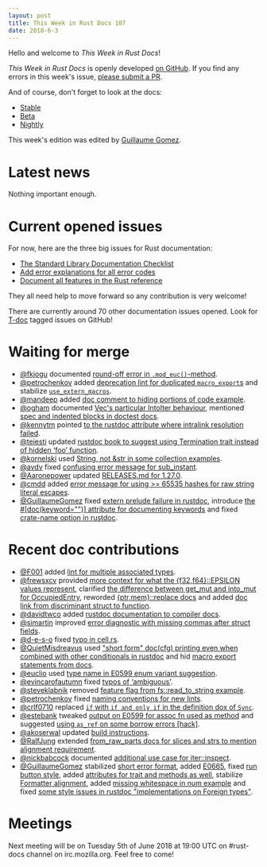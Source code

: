 ```yaml
---
layout: post
title: This Week in Rust Docs 107
date: 2018-6-3
---
```


Hello and welcome to *This Week in Rust Docs*!

*This Week in Rust Docs* is openly developed [on GitHub](https://github.com/GuillaumeGomez/this-week-in-rust-docs).
If you find any errors in this week's issue, [please submit a PR](https://github.com/GuillaumeGomez/this-week-in-rust-docs/pulls).

And of course, don't forget to look at the docs:

* [Stable](https://doc.rust-lang.org/)
* [Beta](https://doc.rust-lang.org/beta/)
* [Nightly](https://doc.rust-lang.org/nightly/)

This week's edition was edited by [Guillaume Gomez](https://github.com/GuillaumeGomez).

# Latest news

Nothing important enough.

# Current opened issues

For now, here are the three big issues for Rust documentation:

* [The Standard Library Documentation Checklist](https://github.com/rust-lang/rust/issues/29329)
* [Add error explanations for all error codes](https://github.com/rust-lang/rust/issues/32777)
* [Document all features in the Rust reference](https://github.com/rust-lang-nursery/reference/projects/1)

They all need help to move forward so any contribution is very welcome!

There are currently around 70 other documentation issues opened. Look for [T-doc](https://github.com/rust-lang/rust/labels/T-doc) tagged issues on GitHub!

# Waiting for merge

* [@fkjogu](https://github.com/fkjogu) documented [round-off error in `.mod_euc()`-method](https://github.com/rust-lang/rust/pull/50342).
* [@petrochenkov](https://github.com/petrochenkov) added [deprecation lint for duplicated `macro_export`s](https://github.com/rust-lang/rust/pull/50143) and stabilize [`use_extern_macros`](https://github.com/rust-lang/rust/pull/50911).
* [@mandeep](https://github.com/mandeep) added [doc comment to hiding portions of code example](https://github.com/rust-lang/rust/pull/50852).
* [@ogham](https://github.com/ogham) documented [Vec's particular IntoIter behaviour](https://github.com/rust-lang/rust/pull/51156), mentioned [spec and indented blocks in doctest docs](https://github.com/rust-lang/rust/pull/51158).
* [@kennytm](https://github.com/kennytm) pointed [to the rustdoc attribute where intralink resolution failed](https://github.com/rust-lang/rust/pull/51111).
* [@teiesti](https://github.com/teiesti) updated [rustdoc book to suggest using Termination trait instead of hidden ‘foo’ function](https://github.com/rust-lang/rust/pull/51183).
* [@kornelski](https://github.com/kornelski) used [String, not &str in some collection examples](https://github.com/rust-lang/rust/pull/51081).
* [@avdv](https://github.com/avdv) fixed [confusing error message for sub_instant](https://github.com/rust-lang/rust/pull/51255).
* [@Aaronepower](https://github.com/Aaronepower) updated [RELEASES.md for 1.27.0](https://github.com/rust-lang/rust/pull/51261).
* [@cmdd](https://github.com/cmdd) added [error message for using >= 65535 hashes for raw string literal escapes](https://github.com/rust-lang/rust/pull/50296).
* [@GuillaumeGomez](https://github.com/GuillaumeGomez) fixed [extern prelude failure in rustdoc](https://github.com/rust-lang/rust/pull/50617), introduce [the #[doc(keyword="")] attribute for documenting keywords](https://github.com/rust-lang/rust/pull/51140) and fixed [crate-name option in rustdoc](https://github.com/rust-lang/rust/pull/51256).

# Recent doc contributions

* [@F001](https://github.com/F001) added [lint for multiple associated types](https://github.com/rust-lang/rust/pull/50682).
* [@frewsxcv](https://github.com/frewsxcv) provided [more context for what the {f32,f64}::EPSILON values represent](https://github.com/rust-lang/rust/pull/50919), clarified [the difference between get_mut and into_mut for OccupiedEntry](https://github.com/rust-lang/rust/pull/51312), reworded [{ptr,mem}::replace docs](https://github.com/rust-lang/rust/pull/51124) and added [doc link from discriminant struct to function](https://github.com/rust-lang/rust/pull/51127).
* [@davidtwco](https://github.com/davidtwco) added [rustdoc documentation to compiler docs](https://github.com/rust-lang/rust/pull/50892).
* [@simartin](https://github.com/simartin) improved [error diagnostic with missing commas after struct fields](https://github.com/rust-lang/rust/pull/50914).
* [@d-e-s-o](https://github.com/d-e-s-o) fixed [typo in cell.rs](https://github.com/rust-lang/rust/pull/50913).
* [@QuietMisdreavus](https://github.com/QuietMisdreavus) used ["short form" doc(cfg) printing even when combined with other conditionals in rustdoc](https://github.com/rust-lang/rust/pull/50875) and hid [macro export statements from docs](https://github.com/rust-lang/rust/pull/51011).
* [@euclio](https://github.com/euclio) used [type name in E0599 enum variant suggestion](https://github.com/rust-lang/rust/pull/51313).
* [@evincarofautumn](https://github.com/evincarofautumn) fixed [typos of ‘ambiguous’](https://github.com/rust-lang/rust/pull/51291).
* [@steveklabnik](https://github.com/steveklabnik) removed [feature flag from fs::read_to_string example](https://github.com/rust-lang/rust/pull/51272).
* [@petrochenkov](https://github.com/petrochenkov) fixed [naming conventions for new lints](https://github.com/rust-lang/rust/pull/50879).
* [@crlf0710](https://github.com/crlf0710) replaced [`if` with `if and only if` in the definition dox of `Sync`](https://github.com/rust-lang/rust/pull/51152).
* [@estebank](https://github.com/estebank) tweaked [output on E0599 for assoc fn used as method](https://github.com/rust-lang/rust/pull/51135) and suggested [using `as_ref` on some borrow errors [hack]](https://github.com/rust-lang/rust/pull/51100).
* [@akoserwal](https://github.com/akoserwal) updated [build instructions](https://github.com/rust-lang/rust/pull/51123).
* [@RalfJung](https://github.com/RalfJung) extended [from_raw_parts docs for slices and strs to mention alignment requirement](https://github.com/rust-lang/rust/pull/51134).
* [@nickbabcock](https://github.com/nickbabcock) documented [additional use case for iter::inspect](https://github.com/rust-lang/rust/pull/51142).
* [@GuillaumeGomez](https://github.com/GuillaumeGomez) stabilized [short error format](https://github.com/rust-lang/rust/pull/49546), added [E0665](https://github.com/rust-lang/rust/pull/50846), fixed [run button style](https://github.com/rust-lang/rust/pull/51297), added [attributes for trait and methods as well](https://github.com/rust-lang/rust/pull/50953), stabilize [Formatter alignment](https://github.com/rust-lang/rust/pull/51078), added [missing whitespace in num example](https://github.com/rust-lang/rust/pull/51262) and fixed [some style issues in rustdoc "implementations on Foreign types"](https://github.com/rust-lang/rust/pull/51193).

# Meetings

Next meeting will be on Tuesday 5th of June 2018 at 19:00 UTC on #rust-docs channel on irc.mozilla.org. Feel free to come!
